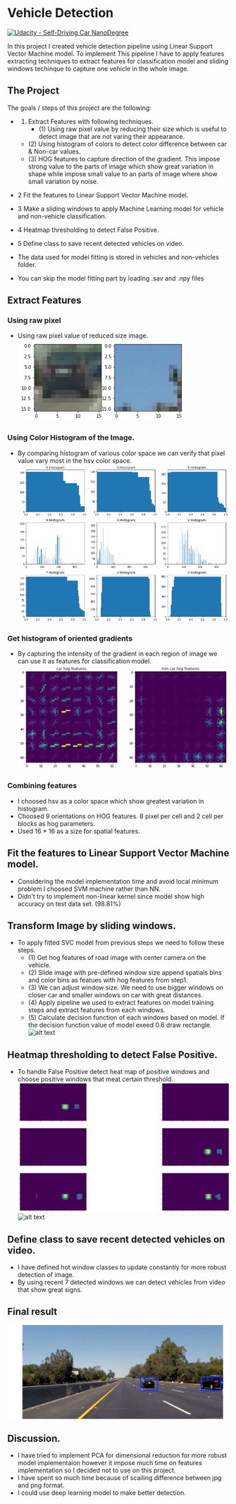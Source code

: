 # Vehicle Detection
[![Udacity - Self-Driving Car NanoDegree](https://s3.amazonaws.com/udacity-sdc/github/shield-carnd.svg)](http://www.udacity.com/drive)


[image2]: ./output_images/bin.png "Before undistort image based on camera calibration"
[image3]: ./output_images/hist.png "Before flipping"
[image4]: ./output_images/hog.png "Before flipping"
[image5]: ./output_images/windows.png "Before flipping"
[image6]: ./output_images/heatmap.png "Shadowed image"
[image7]: ./output_images/predicted.png "Shadowed image"
[image8]: ./output_images/final_video.png "Shadowed image"
[image9]: ./output_images/augment_img.png "Shadowed image"

In this project I created vehicle detection pipeline using Linear Support Vector Machine model. 
To implement This pipeline I have to apply features extracting techniques to extract features for classification model and sliding windows techinque to capture one vehicle in the whole image. 


The Project
---

The goals / steps of this project are the following:
* 1. Extract Features with following techniques. 
     * (1) Using raw pixel value by reducing their size which is useful to detect image that are not varing their appearance.  
    * (2) Using histogram of colors to detect color difference between car & Non-car values. 
    * (3) HOG features to capture direction of the gradient. This impose strong value to the parts of image which show great variation in shape while impose small value to an parts of image where show small variation  by noise.  
* 2 Fit the features to Linear Support Vector Machine model. 
* 3 Make a sliding windows to apply Machine Learning model for vehicle and non-vehicle classification.
* 4 Heatmap thresholding to detect False Positive. 
* 5 Define class to save recent detected vehicles on video.  

* The data used for model fitting is stored in vehicles and non-vehicles folder.
* You can skip the model fitting part by loading .sav and .npy files 

Extract Features
---

### Using raw pixel
* Using raw pixel value of reduced size image. 
![alt text][image2]

### Using Color Histogram of the Image. 
* By comparing histogram of various color space we can verify that pixel value vary most in the hsv color space. 
![alt text][image3]

### Get histogram of oriented gradients
* By capturing the intensity of the gradient in each region of image we can use it as features for classification model. 
![alt text][image4]


### Combining features 
* I choosed hsv as a color space which show greatest variation in histogram. 
* Choosed 9 orientations on HOG features. 8 pixel per cell and 2 cell per blocks as hog parameters. 
* Used 16 * 16 as a size for spatial features. 

Fit the features to Linear Support Vector Machine model. 
---
* Considering the model implementation time and avoid local minimum problem I choosed SVM machine rather than NN. 
* Didn't try to implement non-linear kernel since model show high accuracy on test data set. (98.81%)

Transform Image by sliding windows. 
---
* To apply fitted SVC model from previous steps we need to follow these steps. 
    * (1) Get hog features of road image with center camera on the vehicle. 
    * (2) Slide image with pre-defined window size append spatials bins and color bins as featues with hog features from step1. 
    * (3) We can adjust window size. We need to use bigger windows on closer car and smaller windows on car with great distances. 
    * (4) Apply pipeline we used to extract features on model training steps and extract features from each windows. 
    * (5) Calculate decision function of each windows based on model.  If the decision function value of model exeed 0.6 draw rectangle.
![alt text][image5]

Heatmap thresholding to detect False Positive. 
---
* To handle False Positive detect heat map of positive windows and choose positive windows that meat certain threshold.
![alt text][image6]
![alt text][image7]

Define class to save recent detected vehicles on video.  
---
* I have defined hot window classes to update constantly for more robust detection of image. 
* By using recent 7 detected windows we can detect vehicles from video that show great signs. 

Final result
---
[![alt text][image8]](https://youtu.be/gyB4T4aNTts)

Discussion.
---
* I have tried to implement PCA for dimensional reduction for more robust model implementaion however it impose much time on features implementation so I decided not to use on this project. 
* I have spent so much time because of scailing difference between jpg and png format. 
* I could use deep learning model to make better detection.